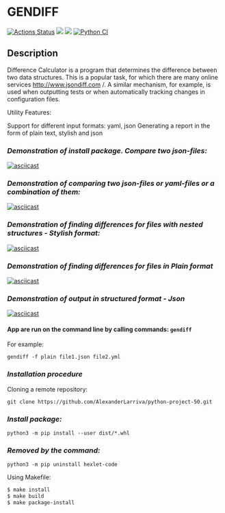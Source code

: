 # **GENDIFF**

[![Actions Status](https://github.com/AlexanderLarriva/python-project-50/workflows/hexlet-check/badge.svg)](https://github.com/AlexanderLarriva/python-project-50/actions) <a href="https://codeclimate.com/github/AlexanderLarriva/python-project-50/maintainability"><img src="https://api.codeclimate.com/v1/badges/674d4361fdd8ba1ef0f7/maintainability" /></a> <a href="https://codeclimate.com/github/AlexanderLarriva/python-project-50/test_coverage"><img src="https://api.codeclimate.com/v1/badges/674d4361fdd8ba1ef0f7/test_coverage" /></a> [![Python CI](https://github.com/AlexanderLarriva/python-project-50/actions/workflows/check_work.yml/badge.svg)](https://github.com/AlexanderLarriva/python-project-50/actions/workflows/check_work.yml)

## Description

<font size = ”1”> Difference Calculator is a program that determines the difference between two data structures. This is a popular task, for which there are many online services http://www.jsondiff.com /. A similar mechanism, for example, is used when outputting tests or when automatically tracking changes in configuration files.

Utility Features:

Support for different input formats: yaml, json
Generating a report in the form of plain text, stylish and json

### *Demonstration of install package. Compare two json-files:*

  [![asciicast](https://asciinema.org/a/583215.svg)](https://asciinema.org/a/583215)

### *Demonstration of comparing two json-files or yaml-files or a combination of them:*

  [![asciicast](https://asciinema.org/a/583220.svg)](https://asciinema.org/a/583220)

### *Demonstration of finding differences for files with nested structures - Stylish format:*

  [![asciicast](https://asciinema.org/a/583224.svg)](https://asciinema.org/a/583224)

### *Demonstration of finding differences for files in Plain format*

  [![asciicast](https://asciinema.org/a/583225.svg)](https://asciinema.org/a/583225)

### *Demonstration of output in structured format - Json*

  [![asciicast](https://asciinema.org/a/583226.svg)](https://asciinema.org/a/583226)

#### App are run on the command line by calling commands: `gendiff`

For example:

`gendiff -f plain file1.json file2.yml`
</font>

### *Installation procedure*

Cloning a remote repository:

`git сlone https://github.com/AlexanderLarriva/python-project-50.git`

### *Install package:*

  `python3 -m pip install --user dist/*.whl`
  
### *Removed by the command:*

  `python3 -m pip uninstall hexlet-code`


Using Makefile:
```bash
$ make install
$ make build
$ make package-install

